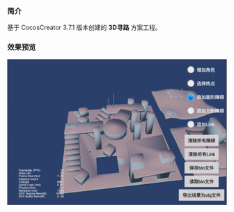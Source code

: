 ### 简介
基于 CocosCreator 3.7.1 版本创建的 **3D寻路** 方案工程。

### 效果预览
![image](../../../gif/202302/2023022701.gif)
